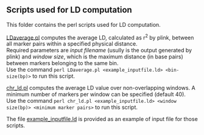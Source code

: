 ## Scripts used for LD computation

This folder contains the perl scripts used for LD computation. <br />

[LDaverage.pl](https://github.com/SwallowGenomics/BarnSwallow/blob/main/Analyses/LD-scripts/LDaverage.pl) computes the average LD, calculated as r<sup>2</sup> by plink, between all marker pairs within a specified physical distance.<br />
Required parameters are <em>input filename</em> (usully is the output generated by plink) and <em>window size</em>, which is the maximum distance (in base pairs) between markers belonging to the same bin.<br />
Use the command `perl LDaverage.pl <example_inputfile.ld> <bin-size(bp)>` to run this script. <br />

[chr_ld.pl](https://github.com/SwallowGenomics/BarnSwallow/blob/main/Analyses/LD-scripts/chr_ld.pl) computes the average LD value over non-overlapping windows. A minimum number of markers per window can be specified (default 40). <br />
Use the command `perl chr_ld.pl <example_inputfile.ld> <window size(bp)> <minimum marker pairs>` to run this script. <br />

The file [example_inputfile.ld](https://github.com/SwallowGenomics/BarnSwallow/blob/main/Analyses/LD-scripts/example_inputfile.ld) is provided as an example of input file for those scripts.